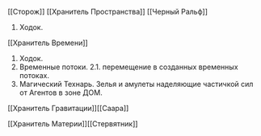 
[[Сторож]] [[Хранитель Пространства]] [[Черный Ральф]]
1. Ходок.

[[Хранитель Времени]]
1. Ходок.
2. Временные потоки.
2.1. перемещение в созданных временных потоках.
3. Магический Технарь. Зелья и амулеты наделяющие частичкой сил от Агентов в зоне ДОМ.

[[Хранитель Гравитации]][[Саара]]


[[Хранитель Материи]][[Стервятник]]

